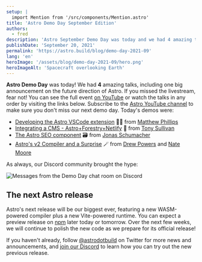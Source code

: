 ```yaml
---
setup: |
  import Mention from '/src/components/Mention.astro'
title: 'Astro Demo Day September Edition'
authors: 
  - fred
description: 'Astro September Demo Day was today and we had 4 amazing talks, including one with big announcements on the future direction of Astro.'
publishDate: 'September 20, 2021'
permalink: 'https://astro.build/blog/demo-day-2021-09'
lang: 'en'
heroImage: '/assets/blog/demo-day-2021-09/hero.png'
heroImageAlt: 'Spacecraft overlooking Earth'
---
```

**Astro Demo Day** was today! We had **4** amazing talks, including one big announcement on the future direction of Astro. If you missed the livestream, fear not! You can see the full event [on YouTube](https://www.youtube.com/watch?v=-ExcBJrXOd8) or watch the talks in any order by visiting the links below. Subscribe to the [Astro YouTube channel](https://www.youtube.com/channel/UCeFjmvZEK-MoefuYXptnX6A) to make sure you don't miss our next demo day. Today's demos were:

* [Developing the Astro VSCode extension](https://youtu.be/-ExcBJrXOd8?t=109) 🧑‍💻 from [Matthew Phillips](https://twitter.com/matthewcp)
* [Integrating a CMS - Astro+Forestry+Netlify](https://youtu.be/-ExcBJrXOd8?t=763) 🌳 from [Tony Sullivan](https://twitter.com/navillus_dev)
* [The Astro SEO component](https://youtu.be/-ExcBJrXOd8?t=1384) 🗃 from [Jonas Schumacher](https://twitter.com/jonasmerlin1)
* [Astro's v2 Compiler and a Surprise](https://youtu.be/-ExcBJrXOd8?t=2070) 🪄 from [Drew Powers](https://twitter.com/drwpow) and [Nate Moore](https://twitter.com/n_moore)

As always, our Discord community brought the hype:

<img alt="Messages from the Demo Day chat room on Discord" src="/assets/blog/demo-day-2021-09/discord-chat.jpg" class="chat-messages" />

## The next Astro release

Astro's next release will be our biggest ever, featuring a new WASM-powered compiler plus a new Vite-powered runtime. You can expect a preview release on [npm](https://www.npmjs.com/package/astro) later today or tomorrow. Over the next few weeks, we will continue to polish the new code as we prepare for its official release!

If you haven't already, follow [@astrodotbuild](https://twitter.com/astrodotbuild) on Twitter for more news and announcements, and [join our Discord](https://astro.build/chat) to learn how you can try out the new previous release.
